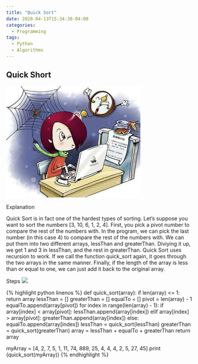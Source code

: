 ```yaml
---
title: "Quick Sort"
date: 2020-04-13T15:34:30-04:00
categories:
  - Programming
tags:
  - Python
  - Algorithms
---
```


## Quick Short


![](/assets/images/girlprogrammer3.jpg)

Explanation

Quick Sort is in fact one of the hardest types of sorting. Let’s suppose you want to sort the numbers [3, 10, 6, 1, 2, 4]. First, you pick a pivot number to compare the rest of the numbers with. In the program, we can pick the last number (in this case 4) to compare the rest of the numbers with. We can put them into two different arrays, lessThan and greaterThan. Diviying it up, we get 1 and 3 in lessThan, and the rest in greaterThan. Quick Sort uses recursion to work. If we call the function quick_sort again, it goes through the two arrays in the same manner. Finally, if the length of the array is less than or equal to one, we can just add it back to the original array.

Steps
![](../img/QuickSort2.png)

{% highlight python linenos %}
def quick_sort(array):
   if len(array) <= 1:
       return array
   lessThan = []
   greaterThan = []
   equalTo = []
   pivot = len(array) - 1
   equalTo.append(array[pivot])
   for index in range(len(array) - 1):
       if array[index] < array[pivot]:
           lessThan.append(array[index])
       elif array[index] > array[pivot]:
           greaterThan.append(array[index])
       else:
           equalTo.append(array[index])
   lessThan = quick_sort(lessThan)
   greaterThan = quick_sort(greaterThan)
   array = lessThan + equalTo + greaterThan
   return array

myArray = [4, 2, 7, 5, 1, 11, 74, 889, 25, 4, 4, 4, 2, 5, 27, 45]
print (quick_sort(myArray))
{% endhighlight %}

